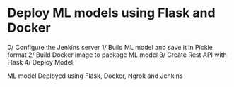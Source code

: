 # Deploy ML models using Flask and Docker

0/ Configure the Jenkins server
1/ Build ML model and save it in Pickle format
2/ Build Docker image to package ML model
3/ Create Rest API with Flask
4/ Deploy Model

ML model Deployed using Flask, Docker, Ngrok and Jenkins